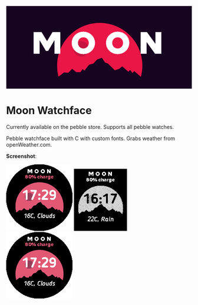 ![Banner](Banner.png)

# Moon Watchface
Currently available on the pebble store.
Supports all pebble watches.

Pebble watchface built with C with custom fonts.
Grabs weather from openWeather.com.

**Screenshot**:

![Screenshot](screenshot.png) ![Screenshot1](screenshot1.png) ![Screenshot2](screenshot3.png)

